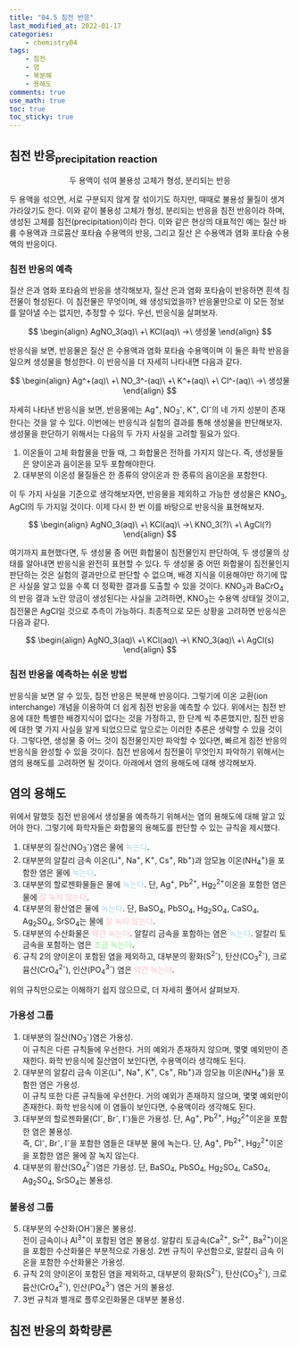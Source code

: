 ```yaml
---
title: "04.5 침전 반응"
last_modified_at: 2022-01-17
categories:
    - chemistry04
tags:
    - 침전
    - 염
    - 복분해
    - 용해도
comments: true
use_math: true
toc: true
toc_sticky: true
---
```


## 침전 반응<sub>precipitation reaction</sub>

<div class="notice--info" style="text-align:center">
두 용액이 섞여 불용성 고체가 형성, 분리되는 반응
</div>

두 용액을 섞으면, 서로 구분되지 않게 잘 섞이기도 하지만, 때때로 불용성 물질이 생겨 가라앉기도 한다. 이와 같이 불용성 고체가 형성, 분리되는 반응을 침전 반응이라 하며, 생성된 고체를 침전(precipitation)이라 한다. 이와 같은 현상의 대표적인 예는 질산 바륨 수용액과 크로뮴산 포타슘 수용액의 반응, 그리고 질산 은 수용액과 염화 포타슘 수용액의 반응이다.

### 침전 반응의 예측

질산 은과 염화 포타슘의 반응을 생각해보자, 질산 은과 염화 포타슘이 반응하면 흰색 침전물이 형성된다. 이 침전물은 무엇이며, 왜 생성되었을까? 반응물만으로 이 모든 정보를 알아낼 수는 없지만, 추정할 수 있다. 우선, 반응식을 살펴보자.

$$
\begin{align}
AgNO_3(aq)\ +\ KCl(aq)\ →\ 생성물
\end{align}
$$

반응식을 보면, 반응물은 질산 은 수용액과 염화 포타슘 수용액이며 이 둘은 화학 반응을 일으켜 생성물을 형성한다. 이 반응식을 더 자세히 나타내면 다음과 같다.

$$
\begin{align}
Ag^+(aq)\ +\ NO_3^-(aq)\ +\ K^+(aq)\ +\ Cl^-(aq)\ →\ 생성물
\end{align}
$$

자세히 나타낸 반응식을 보면, 반응물에는 Ag<sup>+</sup>, NO<sub>3</sub><sup>-</sup>, K<sup>+</sup>, Cl<sup>-</sup>의 네 가지 성분이 존재한다는 것을 알 수 있다. 이번에는 반응식과 실험의 결과를 통해 생성물을 판단해보자. 생성물을 판단하기 위해서는 다음의 두 가지 사실을 고려할 필요가 있다.

1. 이온들이 고체 화합물을 만들 때, 그 화합물은 전하를 가지지 않는다. 즉, 생성물들은 양이온과 음이온을 모두 포함해야한다.
2. 대부분의 이온성 물질들은 한 종류의 양이온과 한 종류의 음이온을 포함한다.

이 두 가지 사실을 기준으로 생각해보자면, 반응물을 제외하고 가능한 생성물은 KNO<sub>3</sub>, AgCl의 두 가지일 것이다. 이제 다시 한 번 이를 바탕으로 반응식을 표현해보자.

$$
\begin{align}
AgNO_3(aq)\ +\ KCl(aq)\ →\ KNO_3(?)\ +\ AgCl(?)
\end{align}
$$

여기까지 표현했다면, 두 생성물 중 어떤 화합물이 침전물인지 판단하여, 두 생성물의 상태를 알아내면 반응식을 완전히 표현할 수 있다. 두 생성물 중 어떤 화합물이 침전물인지 판단하는 것은 실험의 결과만으로 판단할 수 없으며, 배경 지식을 이용해야만 하기에 많은 사실을 알고 있을 수록 더 정확한 결과를 도출할 수 있을 것이다. KNO<sub>3</sub>과 BaCrO<sub>4</sub>의 반응 결과 노란 앙금이 생성된다는 사실을 고려하면, KNO<sub>3</sub>는 수용액 상태일 것이고, 침전물은 AgCl일 것으로 추측이 가능하다. 최종적으로 모든 상황을 고려하면 반응식은 다음과 같다.

$$
\begin{align}
AgNO_3(aq)\ +\ KCl(aq)\ →\ KNO_3(aq)\ +\ AgCl(s)
\end{align}
$$

### 침전 반응을 예측하는 쉬운 방법

반응식을 보면 알 수 있듯, 침전 반응은 복분해 반응이다. 그렇기에 이온 교환(ion interchange) 개념을 이용하여 더 쉽게 침전 반응을 예측할 수 있다. 위에서는 침전 반응에 대한 특별한 배경지식이 없다는 것을 가정하고, 한 단계 씩 추론했지만, 침전 반응에 대한 몇 가지 사실을 알게 되었으므로 앞으로는 이러한 추론은 생략할 수 있을 것이다. 그렇다면, 생성물 중 어느 것이 침전물인지만 파악할 수 있다면, 빠르게 침전 반응의 반응식을 완성할 수 있을 것이다. 침전 반응에서 침전물이 무엇인지 파악하기 위해서는 염의 용해도를 고려하면 될 것이다. 아래에서 염의 용해도에 대해 생각해보자. 

## 염의 용해도

위에서 말했듯 침전 반응에서 생성물을 예측하기 위해서는 염의 용해도에 대해 알고 있어야 한다. 그렇기에 화학자들은 화합물의 용해도를 판단할 수 있는 규칙을 제시했다.

1. 대부분의 질산(NO<sub>3</sub><sup>-</sup>)염은 물에 <span style="color:lightblue">녹는다</span>.
2. 대부분의 알칼리 금속 이온(Li<sup>+</sup>, Na<sup>+</sup>, K<sup>+</sup>, Cs<sup>+</sup>, Rb<sup>+</sup>)과 암모늄 이온(NH<sub>4</sub><sup>+</sup>)을 포함한 염은 물에 <span style="color:lightblue">녹는다</span>.
3. 대부분의 할로젠화물들은 물에 <span style="color:lightblue">녹는다</span>. 단, Ag<sup>+</sup>, Pb<sup>2+</sup>, Hg<sub>2</sub><sup>2+</sup>이온을 포함한 염은 물에 <span style="color:pink">잘 녹지 않는다</span>.
4. 대부분의 황산염은 물에 <span style="color:lightblue">녹는다</span>. 단, BaSO<sub>4</sub>, PbSO<sub>4</sub>, Hg<sub>2</sub>SO<sub>4</sub>, CaSO<sub>4</sub>, Ag<sub>2</sub>SO<sub>4</sub>, SrSO<sub>4</sub>는 물에 <span style="color:pink">잘 녹지 않는다</span>.
5. 대부분의 수산화물은 <span style="color:pink">약간 녹는다</span>. 알칼리 금속을 포함하는 염은 <span style="color:lightblue">녹는다</span>. 알칼리 토금속을 포함하는 염은 <span style="color:lightgreen">조금 녹는다</span>.
6. 규칙 2의 양이온이 포함된 염을 제외하고, 대부분의 황화(S<sup>2-</sup>), 탄산(CO<sub>3</sub><sup>2-</sup>), 크로뮴산(CrO<sub>4</sub><sup>2-</sup>), 인산(PO<sub>4</sub><sup>3-</sup>) 염은 <span style="color:pink">약간 녹는다</span>.

위의 규칙만으로는 이해하기 쉽지 않으므로, 더 자세히 풀어서 살펴보자.

### 가용성 그룹

1. 대부분의 질산(NO<sub>3</sub><sup>-</sup>)염은 가용성.\
이 규칙은 다른 규칙들에 우선한다. 거의 예외가 존재하지 않으며, 몇몇 예외만이 존재한다. 화학 반응식에 질산염이 보인다면, 수용액이라 생각해도 된다.
2. 대부분의 알칼리 금속 이온(Li<sup>+</sup>, Na<sup>+</sup>, K<sup>+</sup>, Cs<sup>+</sup>, Rb<sup>+</sup>)과 암모늄 이온(NH<sub>4</sub><sup>+</sup>)을 포함한 염은 가용성.\
이 규칙 또한 다른 규칙들에 우선한다. 거의 예외가 존재하지 않으며, 몇몇 예외만이 존재한다. 화학 반응식에 이 염들이 보인다면, 수용액이라 생각해도 된다.
3. 대부분의 할로젠화물(Cl<sup>-</sup>, Br<sup>-</sup>, I<sup>-</sup>)들은 가용성. 단, Ag<sup>+</sup>, Pb<sup>2+</sup>, Hg<sub>2</sub><sup>2+</sup>이온을 포함한 염은 불용성.\
즉, Cl<sup>-</sup>, Br<sup>-</sup>, I<sup>-</sup>을 포함한 염들은 대부분 물에 녹는다. 단, Ag<sup>+</sup>, Pb<sup>2+</sup>, Hg<sub>2</sub><sup>2+</sup>이온을 포함한 염은 물에 잘 녹지 않는다.
4. 대부분의 황산(SO<sub>4</sub><sup>2-</sup>)염은 가용성. 단, BaSO<sub>4</sub>, PbSO<sub>4</sub>, Hg<sub>2</sub>SO<sub>4</sub>, CaSO<sub>4</sub>, Ag<sub>2</sub>SO<sub>4</sub>, SrSO<sub>4</sub>는 불용성.

### 불용성 그룹
5. 대부분의 수산화(OH<sup>-</sup>)물은 불용성.\
전이 금속이나 Al<sup>3+</sup>이 포함된 염은 불용성. 알칼리 토금속(Ca<sup>2+</sup>, Sr<sup>2+</sup>, Ba<sup>2+</sup>)이온을 포함한 수산화물은 부분적으로 가용성. 2번 규칙이 우선함으로, 알칼리 금속 이온을 포함한 수산화물은 가용성.
6. 규칙 2의 양이온이 포함된 염을 제외하고, 대부분의 황화(S<sup>2-</sup>), 탄산(CO<sub>3</sub><sup>2-</sup>), 크로뮴산(CrO<sub>4</sub><sup>2-</sup>), 인산(PO<sub>4</sub><sup>3-</sup>) 염은 거의 불용성.
7. 3번 규칙과 별개로 플루오린화물은 대부분 불용성.

## 침전 반응의 화학량론